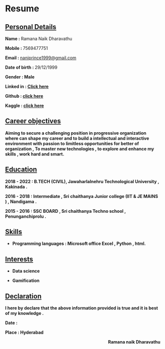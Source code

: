 # <centre> Resume </centre>                                                                                                                                                                 
   


## <u>Personal Details</u>

<b>Name : </b> <right> Ramana Naik Dharavathu </right>

  <b>Mobile : </b> 7569477751                          
  
  <b>Email : </b> <u>naniprince1999@gmail.com </u>

  <b>Date of birth : </b> 29/12/1999

  <b>Gender : Male 

  <b>Linked in : </b> [Click here ]()


  <b>Github : </b> [click here ]()

  <b>Kaggle : </b> [click here]()
  

  ## <u>Career objectives</u>
  
  
Aiming to secure a challenging position in progressive organization where can shape my career and to build a intellectual and interactive environment with passion to limitless opportunities for better of organization , To master new technologies , to explore and enhance my skills , work hard and smart.


## <u>Education</u>

<b> 2018 - 2022 : </b> B.TECH (CIVIL), Jawaharlalnehru Technological University , Kakinada .

<b> 2016 - 2018 : <b> Intermediate , Sri chaithanya Junior college (IIT & JE MAINS ) , Nandigama . 

<b> 2015 - 2016 : <b> SSC BOARD , Sri chaithanya Techno school , Penunganchiprolu . 


## <u>Skills</u> 

* Programming languages : Microsoft office Excel , Python , html. 

## <U>Interests </u>

* Data science 

* Gamification 


## <u>Declaration</u>


 I here by declare that the above information provided is true and it is best of my knowledge .


 <b> Date : </b> 

 <b> Place : </b> Hyderabad 

 <div style="text-align: right"> <b>Ramana naik Dharavathu </b> </div>















  
  
 
